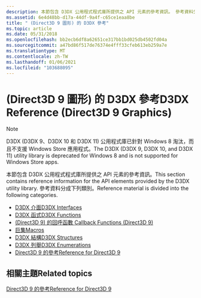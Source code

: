 ```yaml
---
description: 本節包含 D3DX 公用程式程式庫所提供之 API 元素的參考資訊。 參考資料分成下列類別。
ms.assetid: 6e4d48bb-d17a-44df-9a4f-c65ce1eaa8be
title: " (Direct3D 9 圖形) 的 D3DX 參考"
ms.topic: article
ms.date: 05/31/2018
ms.openlocfilehash: bb2ecb6df8a62651ce317bb1bd025db4502fd04a
ms.sourcegitcommit: a47bd86f517de76374e4fff33cfeb613eb259a7e
ms.translationtype: MT
ms.contentlocale: zh-TW
ms.lasthandoff: 01/06/2021
ms.locfileid: "103688095"
---
```

# <a name="d3dx-reference-direct3d-9-graphics"></a><span data-ttu-id="1d8db-104"> (Direct3D 9 圖形) 的 D3DX 參考</span><span class="sxs-lookup"><span data-stu-id="1d8db-104">D3DX Reference (Direct3D 9 Graphics)</span></span>

> [!Note]  
> <span data-ttu-id="1d8db-105">D3DX (D3DX 9、D3DX 10 和 D3DX 11) 公用程式庫已針對 Windows 8 淘汰，而且不支援 Windows Store 應用程式。</span><span class="sxs-lookup"><span data-stu-id="1d8db-105">The D3DX (D3DX 9, D3DX 10, and D3DX 11) utility library is deprecated for Windows 8 and is not supported for Windows Store apps.</span></span>

 

<span data-ttu-id="1d8db-106">本節包含 D3DX 公用程式程式庫所提供之 API 元素的參考資訊。</span><span class="sxs-lookup"><span data-stu-id="1d8db-106">This section contains reference information for the API elements provided by the D3DX utility library.</span></span> <span data-ttu-id="1d8db-107">參考資料分成下列類別。</span><span class="sxs-lookup"><span data-stu-id="1d8db-107">Reference material is divided into the following categories.</span></span>

-   [<span data-ttu-id="1d8db-108">D3DX 介面</span><span class="sxs-lookup"><span data-stu-id="1d8db-108">D3DX Interfaces</span></span>](dx9-graphics-reference-d3dx-interfaces.md)
-   [<span data-ttu-id="1d8db-109">D3DX 函式</span><span class="sxs-lookup"><span data-stu-id="1d8db-109">D3DX Functions</span></span>](dx9-graphics-reference-d3dx-functions.md)
-   [<span data-ttu-id="1d8db-110"> (Direct3D 9) 的回呼函數 </span><span class="sxs-lookup"><span data-stu-id="1d8db-110">Callback Functions (Direct3D 9)</span></span>](dx9-graphics-reference-d3dx-callback-functions.md)
-   [<span data-ttu-id="1d8db-111">巨集</span><span class="sxs-lookup"><span data-stu-id="1d8db-111">Macros</span></span>](dx9-graphics-reference-d3dx-macros.md)
-   [<span data-ttu-id="1d8db-112">D3DX 結構</span><span class="sxs-lookup"><span data-stu-id="1d8db-112">D3DX Structures</span></span>](dx9-graphics-reference-d3dx-structures.md)
-   [<span data-ttu-id="1d8db-113">D3DX 列舉</span><span class="sxs-lookup"><span data-stu-id="1d8db-113">D3DX Enumerations</span></span>](dx9-graphics-reference-d3dx-enums.md)
-   [<span data-ttu-id="1d8db-114">Direct3D 9 的參考</span><span class="sxs-lookup"><span data-stu-id="1d8db-114">Reference for Direct3D 9</span></span>](dx9-graphics-reference.md)

## <a name="related-topics"></a><span data-ttu-id="1d8db-115">相關主題</span><span class="sxs-lookup"><span data-stu-id="1d8db-115">Related topics</span></span>

<dl> <dt>

[<span data-ttu-id="1d8db-116">Direct3D 9 的參考</span><span class="sxs-lookup"><span data-stu-id="1d8db-116">Reference for Direct3D 9</span></span>](dx9-graphics-reference.md)
</dt> </dl>

 

 



